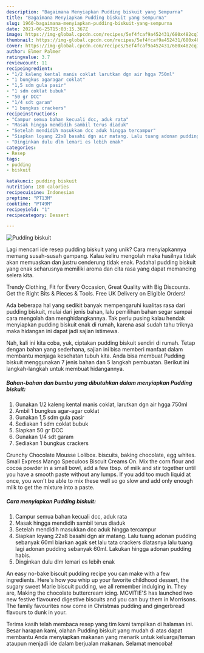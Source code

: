 ```yaml
---
description: "Bagaimana Menyiapkan Pudding biskuit yang Sempurna"
title: "Bagaimana Menyiapkan Pudding biskuit yang Sempurna"
slug: 1960-bagaimana-menyiapkan-pudding-biskuit-yang-sempurna
date: 2021-06-25T15:03:15.367Z
image: https://img-global.cpcdn.com/recipes/5ef4fcaf9a452431/680x482cq70/pudding-biskuit-foto-resep-utama.jpg
thumbnail: https://img-global.cpcdn.com/recipes/5ef4fcaf9a452431/680x482cq70/pudding-biskuit-foto-resep-utama.jpg
cover: https://img-global.cpcdn.com/recipes/5ef4fcaf9a452431/680x482cq70/pudding-biskuit-foto-resep-utama.jpg
author: Elmer Palmer
ratingvalue: 3.7
reviewcount: 11
recipeingredient:
- "1/2 kaleng kental manis coklat larutkan dgn air hgga 750ml"
- "1 bungkus agaragar coklat"
- "1,5 sdm gula pasir"
- "1 sdm coklat bubuk"
- "50 gr DCC"
- "1/4 sdt garam"
- "1 bungkus crackers"
recipeinstructions:
- "Campur semua bahan kecuali dcc, aduk rata"
- "Masak hingga mendidih sambil terus diaduk"
- "Setelah mendidih masukkan dcc aduk hingga tercampur"
- "Siapkan loyang 22x8 basahi dgn air matang. Lalu tuang adonan pudding sebanyak 60ml biarkan agak set lalu tata crackers diatasnya lalu tuang lagi adonan pudding sebanyak 60ml. Lakukan hingga adonan pudding habis."
- "Dinginkan dulu dlm lemari es lebih enak"
categories:
- Resep
tags:
- pudding
- biskuit

katakunci: pudding biskuit 
nutrition: 180 calories
recipecuisine: Indonesian
preptime: "PT13M"
cooktime: "PT49M"
recipeyield: "1"
recipecategory: Dessert

---
```



![Pudding biskuit](https://img-global.cpcdn.com/recipes/5ef4fcaf9a452431/680x482cq70/pudding-biskuit-foto-resep-utama.jpg)

Lagi mencari ide resep pudding biskuit yang unik? Cara menyiapkannya memang susah-susah gampang. Kalau keliru mengolah maka hasilnya tidak akan memuaskan dan justru cenderung tidak enak. Padahal pudding biskuit yang enak seharusnya memiliki aroma dan cita rasa yang dapat memancing selera kita.

Trendy Clothing, Fit for Every Occasion, Great Quality with Big Discounts. Get the Right Bits &amp; Pieces &amp; Tools. Free UK Delivery on Eligible Orders!

Ada beberapa hal yang sedikit banyak mempengaruhi kualitas rasa dari pudding biskuit, mulai dari jenis bahan, lalu pemilihan bahan segar sampai cara mengolah dan menghidangkannya. Tak perlu pusing kalau hendak menyiapkan pudding biskuit enak di rumah, karena asal sudah tahu triknya maka hidangan ini dapat jadi sajian istimewa.


Nah, kali ini kita coba, yuk, ciptakan pudding biskuit sendiri di rumah. Tetap dengan bahan yang sederhana, sajian ini bisa memberi manfaat dalam membantu menjaga kesehatan tubuh kita. Anda bisa membuat Pudding biskuit menggunakan 7 jenis bahan dan 5 langkah pembuatan. Berikut ini langkah-langkah untuk membuat hidangannya.

<!--inarticleads1-->

##### Bahan-bahan dan bumbu yang dibutuhkan dalam menyiapkan Pudding biskuit:

1. Gunakan 1/2 kaleng kental manis coklat, larutkan dgn air hgga 750ml
1. Ambil 1 bungkus agar-agar coklat
1. Gunakan 1,5 sdm gula pasir
1. Sediakan 1 sdm coklat bubuk
1. Siapkan 50 gr DCC
1. Gunakan 1/4 sdt garam
1. Sediakan 1 bungkus crackers


Crunchy Chocolate Mousse Lolibox. biscuits, baking chocolate, egg whites. Small Express Mango Speculoos Biscuit Creams On. Mix the corn flour and cocoa powder in a small bowl, add a few tbsp. of milk and stir together until you have a smooth paste without any lumps. If you add too much liquid at once, you won&#39;t be able to mix these well so go slow and add only enough milk to get the mixture into a paste. 

<!--inarticleads2-->

##### Cara menyiapkan Pudding biskuit:

1. Campur semua bahan kecuali dcc, aduk rata
1. Masak hingga mendidih sambil terus diaduk
1. Setelah mendidih masukkan dcc aduk hingga tercampur
1. Siapkan loyang 22x8 basahi dgn air matang. Lalu tuang adonan pudding sebanyak 60ml biarkan agak set lalu tata crackers diatasnya lalu tuang lagi adonan pudding sebanyak 60ml. Lakukan hingga adonan pudding habis.
1. Dinginkan dulu dlm lemari es lebih enak


An easy no-bake biscuit pudding recipe you can make with a few ingredients. Here&#39;s how you whip up your favorite childhood dessert, the sugary sweet Marie biscuit pudding, we all remember indulging in. They are, Making the chocolate buttercream icing. MCVITIE&#39;S has launched two new festive flavoured digestive biscuits and you can buy them in Morrisons. The family favourites now come in Christmas pudding and gingerbread flavours to dunk in your. 

Terima kasih telah membaca resep yang tim kami tampilkan di halaman ini. Besar harapan kami, olahan Pudding biskuit yang mudah di atas dapat membantu Anda menyiapkan makanan yang menarik untuk keluarga/teman ataupun menjadi ide dalam berjualan makanan. Selamat mencoba!
